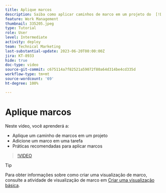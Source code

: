 ```yaml
---
title: Aplique marcos
description: Saiba como aplicar caminhos de marco em um projeto do  [!DNL  Workfront]  e associar tarefas importantes a etapas de marco no projeto.
feature: Work Management
thumbnail: 335205.jpeg
type: Tutorial
role: User
level: Intermediate
activity: deploy
team: Technical Marketing
last-substantial-update: 2023-06-20T00:00:00Z
jira: KT-8933
hide: true
doc-type: video
source-git-commit: c675114a7f82521a59072f80a64d314be4cd335d
workflow-type: tm+mt
source-wordcount: '69'
ht-degree: 100%

---
```


# Aplique marcos

Neste vídeo, você aprenderá a:

* Aplique um caminho de marcos em um projeto
* Adicione um marco em uma tarefa
* Práticas recomendadas para aplicar marcos

>[!VIDEO](https://video.tv.adobe.com/v/335205/?quality=12&learn=on)

>[!TIP]
>
>Para obter informações sobre como criar uma visualização de marco, consulte a atividade de visualização de marco em [Criar uma visualização básica](https://experienceleague.adobe.com/docs/workfront-learn/tutorials-workfront/reporting/basic-reporting/create-a-basic-view.html?lang=pt-BR).

